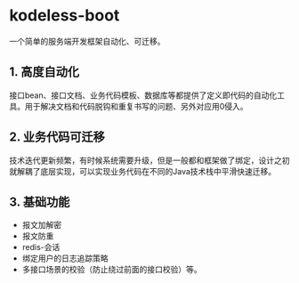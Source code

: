 # kodeless-boot
一个简单的服务端开发框架自动化、可迁移。

## 1. 高度自动化
接口bean、接口文档、业务代码模板、数据库等都提供了定义即代码的自动化工具。用于解决文档和代码脱钩和重复书写的问题、另外对应用0侵入。

## 2. 业务代码可迁移
技术迭代更新频繁，有时候系统需要升级，但是一般都和框架做了绑定，设计之初就解耦了底层实现，可以实现业务代码在不同的Java技术栈中平滑快速迁移。

## 3. 基础功能
- 报文加解密
- 报文防重
- redis-会话
- 绑定用户的日志追踪策略
- 多接口场景的校验（防止绕过前面的接口校验）等。

